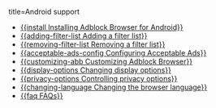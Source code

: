 title=Android support

* [{{install Installing Adblock Browser for Android}}](android-support/install)
* [{{adding-filter-list Adding a filter list}}](android-support/adding-filter-list)
* [{{removing-filter-list Removing a filter list}}](android-support/removing-filter-list)
* [{{acceptable-ads-config Configuring Acceptable Ads}}](android-support/acceptable-ads-config)
* [{{customizing-abb Customizing Adblock Browser}}](android-support/customizing-abb)
* [{{display-options Changing display options}}](android-support/display-options)
* [{{privacy-options Controlling privacy options}}](android-support/privacy-options)
* [{{changing-language Changing the browser language}}](android-support/changing-language)
* [{{faq FAQs}}](android-support/faq)

<? include additional-support-options ?>
